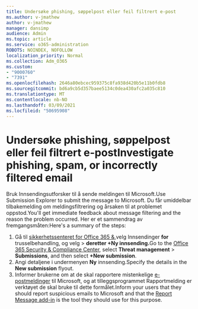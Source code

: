 ```yaml
---
title: Undersøke phishing, søppelpost eller feil filtrert e-post
ms.author: v-jmathew
author: v-jmathew
manager: dansimp
audience: Admin
ms.topic: article
ms.service: o365-administration
ROBOTS: NOINDEX, NOFOLLOW
localization_priority: Normal
ms.collection: Adm_O365
ms.custom:
- "9000760"
- "7391"
ms.openlocfilehash: 2646a80ebcec959375c8fa938d420b5e11b0fdb8
ms.sourcegitcommit: bd6a9cb5d357baee5134c0dea430afc2a035c810
ms.translationtype: MT
ms.contentlocale: nb-NO
ms.lasthandoff: 03/09/2021
ms.locfileid: "50695908"
---
```

# <a name="investigate-phishing-spam-or-incorrectly-filtered-email"></a><span data-ttu-id="50fb8-102">Undersøke phishing, søppelpost eller feil filtrert e-post</span><span class="sxs-lookup"><span data-stu-id="50fb8-102">Investigate phishing, spam, or incorrectly filtered email</span></span>

<span data-ttu-id="50fb8-103">Bruk Innsendingsutforsker til å sende meldingen til Microsoft.</span><span class="sxs-lookup"><span data-stu-id="50fb8-103">Use Submission Explorer to submit the message to Microsoft.</span></span> <span data-ttu-id="50fb8-104">Du får umiddelbar tilbakemelding om meldingsfiltrering og årsaken til at problemet oppstod.</span><span class="sxs-lookup"><span data-stu-id="50fb8-104">You'll get immediate feedback about message filtering and the reason the problem occurred.</span></span> <span data-ttu-id="50fb8-105">Her er et sammendrag av fremgangsmåten:</span><span class="sxs-lookup"><span data-stu-id="50fb8-105">Here's a summary of the steps:</span></span>

1. <span data-ttu-id="50fb8-106">Gå til [sikkerhetssenteret for Office 365 &,](https://go.microsoft.com/fwlink/p/?linkid=2077143)velg Innsendinger **for** trusselbehandling, og velg  >   **deretter +Ny innsending.**</span><span class="sxs-lookup"><span data-stu-id="50fb8-106">Go to the [Office 365 Security & Compliance Center](https://go.microsoft.com/fwlink/p/?linkid=2077143), select **Threat management** > **Submissions**, and then select **+New submission**.</span></span>
2. <span data-ttu-id="50fb8-107">Angi detaljene i undermenyen **Ny** innsending.</span><span class="sxs-lookup"><span data-stu-id="50fb8-107">Specify the details in the **New submission** flyout.</span></span>
3. <span data-ttu-id="50fb8-108">Informer brukerne om at de skal rapportere mistenkelige [e-postmeldinger](https://go.microsoft.com/fwlink/?linkid=2092385) til Microsoft, og at tilleggsprogrammet Rapportmelding er verktøyet de skal bruke til dette formålet.</span><span class="sxs-lookup"><span data-stu-id="50fb8-108">Inform your users that they should report suspicious emails to Microsoft and that the [Report Message add-in](https://go.microsoft.com/fwlink/?linkid=2092385) is the tool they should use for this purpose.</span></span>
